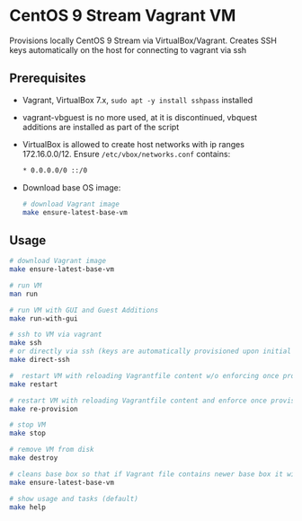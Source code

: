 # CentOS 9 Stream Vagrant VM

Provisions locally CentOS 9 Stream via VirtualBox/Vagrant.
Creates SSH keys automatically on the host for connecting to vagrant via ssh

## Prerequisites

* Vagrant, VirtualBox 7.x, `sudo apt -y install sshpass` installed

* vagrant-vbguest is no more used, at it is discontinued, vbquest additions are installed as part of the script

* VirtualBox is allowed to create host networks with ip ranges 172.16.0.0/12. Ensure `/etc/vbox/networks.conf` contains:

  ```txt
  * 0.0.0.0/0 ::/0
  ```

* Download base OS image:

  ```bash
  # download Vagrant image
  make ensure-latest-base-vm
  ```

## Usage

```bash
# download Vagrant image
make ensure-latest-base-vm

# run VM
man run

# run VM with GUI and Guest Additions
make run-with-gui

# ssh to VM via vagrant
make ssh
# or directly via ssh (keys are automatically provisioned upon initial VM boot)
make direct-ssh

#  restart VM with reloading Vagrantfile content w/o enforcing once provisioners
make restart

# restart VM with reloading Vagrantfile content and enforce once provisioner to run
make re-provision

# stop VM
make stop

# remove VM from disk
make destroy

# cleans base box so that if Vagrant file contains newer base box it will be downloaded
make ensure-latest-base-vm

# show usage and tasks (default)
make help
```
